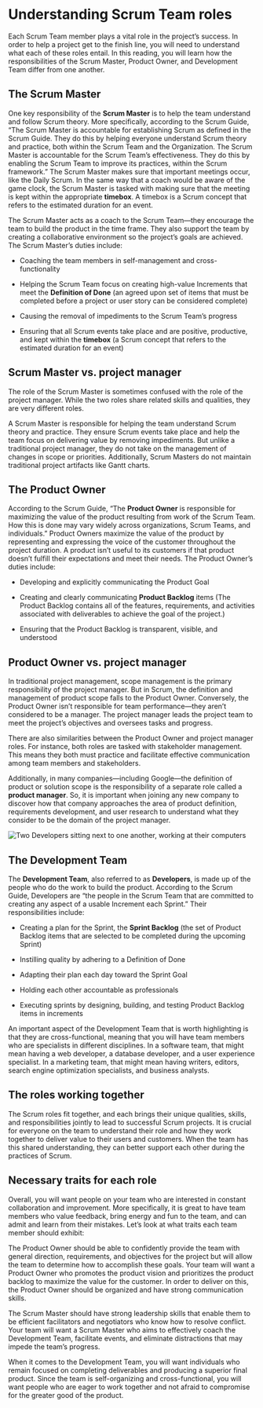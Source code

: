 



# Understanding Scrum Team roles

Each Scrum Team member plays a vital role in the project’s success. In order to help a project get to the finish line, you will need to understand what each of these roles entail. In this reading, you will learn how the responsibilities of the Scrum Master, Product Owner, and Development Team differ from one another.

## **The Scrum Master**

One key responsibility of the **Scrum Master** is to help the team understand and follow Scrum theory. More specifically, according to the Scrum Guide, “The Scrum Master is accountable for establishing Scrum as defined in the Scrum Guide. They do this by helping everyone understand Scrum theory and practice, both within the Scrum Team and the Organization. The Scrum Master is accountable for the Scrum Team’s effectiveness. They do this by enabling the Scrum Team to improve its practices, within the Scrum framework.” The Scrum Master makes sure that important meetings occur, like the Daily Scrum. In the same way that a coach would be aware of the game clock, the Scrum Master is tasked with making sure that the meeting is kept within the appropriate **timebox**. A timebox is a Scrum concept that refers to the estimated duration for an event.

The Scrum Master acts as a coach to the Scrum Team—they encourage the team to build the product in the time frame. They also support the team by creating a collaborative environment so the project’s goals are achieved. The Scrum Master’s duties include: 

- Coaching the team members in self-management and cross-functionality
    
- Helping the Scrum Team focus on creating high-value Increments that meet the **Definition of Done** (an agreed upon set of items that must be completed before a project or user story can be considered complete)
    
- Causing the removal of impediments to the Scrum Team’s progress
    
- Ensuring that all Scrum events take place and are positive, productive, and kept within the **timebox** (a Scrum concept that refers to the estimated duration for an event)
    

## **Scrum Master vs. project manager** 

The role of the Scrum Master is sometimes confused with the role of the project manager. While the two roles share related skills and qualities, they are very different roles.

A Scrum Master is responsible for helping the team understand Scrum theory and practice. They ensure Scrum events take place and help the team focus on delivering value by removing impediments. But unlike a traditional project manager, they do not take on the management of changes in scope or priorities. Additionally, Scrum Masters do not maintain traditional project artifacts like Gantt charts.  

## **The Product Owner**

According to the Scrum Guide, “The **Product Owner** is responsible for maximizing the value of the product resulting from work of the Scrum Team. How this is done may vary widely across organizations, Scrum Teams, and individuals.” Product Owners maximize the value of the product by representing and expressing the voice of the customer throughout the project duration. A product isn’t useful to its customers if that product doesn’t fulfill their expectations and meet their needs. The Product Owner’s duties include:

- Developing and explicitly communicating the Product Goal
    
- Creating and clearly communicating **Product Backlog** items (The Product Backlog contains all of the features, requirements, and activities associated with deliverables to achieve the goal of the project.)
    
- Ensuring that the Product Backlog is transparent, visible, and understood
    

## **Product Owner vs. project manager**

In traditional project management, scope management is the primary responsibility of the project manager. But in Scrum, the definition and management of product scope falls to the Product Owner. Conversely, the Product Owner isn’t responsible for team performance—they aren’t considered to be a manager. The project manager leads the project team to meet the project’s objectives and oversees tasks and progress.

There are also similarities between the Product Owner and project manager roles. For instance, both roles are tasked with stakeholder management. This means they both must practice and facilitate effective communication among team members and stakeholders.

Additionally, in many companies—including Google—the definition of product or solution scope is the responsibility of a separate role called a **product manager**. So, it is important when joining any new company to discover how that company approaches the area of product definition, requirements development, and user research to understand what they consider to be the domain of the project manager. 

![Two Developers sitting next to one another, working at their computers](https://d3c33hcgiwev3.cloudfront.net/imageAssetProxy.v1/AgyT6wMnSZmMk-sDJ4mZZg_3c435755b05241448a3e9e1c719efdf1_Developers.png?expiry=1748044800000&hmac=CbAVeQBlEJMmISBNIFA45pP4nr7RQGW4AXw2PhmdJh0)

## **The Development Team**

The **Development Team**, also referred to as **Developers**, is made up of the people who do the work to build the product. According to the Scrum Guide, Developers are “the people in the Scrum Team that are committed to creating any aspect of a usable Increment each Sprint.” Their responsibilities include: 

- Creating a plan for the Sprint, the **Sprint Backlog** (the set of Product Backlog items that are selected to be completed during the upcoming Sprint)
    
- Instilling quality by adhering to a Definition of Done
    
- Adapting their plan each day toward the Sprint Goal
    
- Holding each other accountable as professionals
    
- Executing sprints by designing, building, and testing Product Backlog items in increments
    

An important aspect of the Development Team that is worth highlighting is that they are cross-functional, meaning that you will have team members who are specialists in different disciplines. In a software team, that might mean having a web developer, a database developer, and a user experience specialist. In a marketing team, that might mean having writers, editors, search engine optimization specialists, and business analysts. 

## **The roles working together**

The Scrum roles fit together, and each brings their unique qualities, skills, and responsibilities jointly to lead to successful Scrum projects. It is crucial for everyone on the team to understand their role and how they work together to deliver value to their users and customers. When the team has this shared understanding, they can better support each other during the practices of Scrum. 

## **Necessary traits for each role** 

Overall, you will want people on your team who are interested in constant collaboration and improvement. More specifically, it is great to have team members who value feedback, bring energy and fun to the team, and can admit and learn from their mistakes. Let’s look at what traits each team member should exhibit:

The Product Owner should be able to confidently provide the team with general direction, requirements, and objectives for the project but will allow the team to determine how to accomplish these goals. Your team will want a Product Owner who promotes the product vision and prioritizes the product backlog to maximize the value for the customer. In order to deliver on this, the Product Owner should be organized and have strong communication skills.

The Scrum Master should have strong leadership skills that enable them to be efficient facilitators and negotiators who know how to resolve conflict. Your team will want a Scrum Master who aims to effectively coach the Development Team, facilitate events, and eliminate distractions that may impede the team’s progress. 

When it comes to the Development Team, you will want individuals who remain focused on completing deliverables and producing a superior final product. Since the team is self-organizing and cross-functional, you will want people who are eager to work together and not afraid to compromise for the greater good of the product.